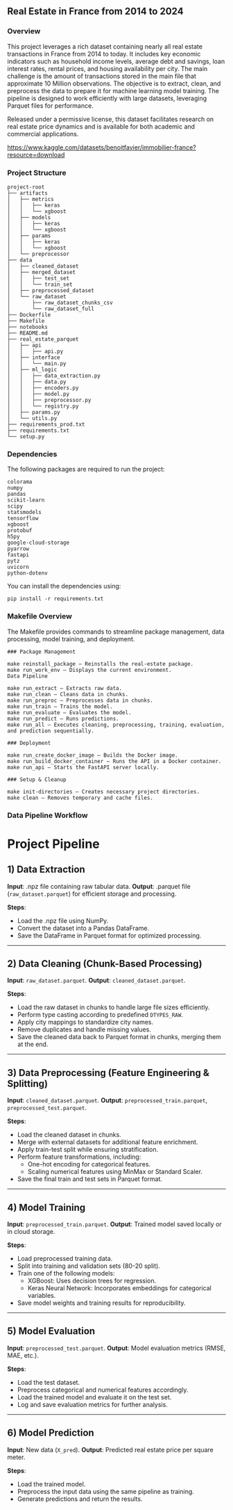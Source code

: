 ## __Real Estate in France from 2014 to 2024__

### **Overview**

This project leverages a rich dataset containing nearly all real estate transactions in France from 2014 to today. It includes key economic indicators such as household income levels, average debt and savings, loan interest rates, rental prices, and housing availability per city.
The main challenge is the amount of transactions stored in the main file that approximate 10 Million observations. The objective is to extract, clean, and preprocess the data to prepare it for machine learning model training. The pipeline is designed to work efficiently with large datasets, leveraging Parquet files for performance.

Released under a permissive license, this dataset facilitates research on real estate price dynamics and is available for both academic and commercial applications.

https://www.kaggle.com/datasets/benoitfavier/immobilier-france?resource=download


### **Project Structure**

```
project-root
├── artifacts
│   ├── metrics
│   │   ├── keras
│   │   └── xgboost
│   ├── models
│   │   ├── keras
│   │   └── xgboost
│   ├── params
│   │   ├── keras
│   │   └── xgboost
│   └── preprocessor
├── data
│   ├── cleaned_dataset
│   ├── merged_dataset
│   │   ├── test_set
│   │   └── train_set
│   ├── preprocessed_dataset
│   └── raw_dataset
│       ├── raw_dataset_chunks_csv
│       └── raw_dataset_full
├── Dockerfile
├── Makefile
├── notebooks
├── README.md
├── real_estate_parquet
│   ├── api
│   │   ├── api.py
│   ├── interface
│   │   └── main.py
│   ├── ml_logic
│   │   ├── data_extraction.py
│   │   ├── data.py
│   │   ├── encoders.py
│   │   ├── model.py
│   │   ├── preprocessor.py
│   │   └── registry.py
│   ├── params.py
│   └── utils.py
├── requirements_prod.txt
├── requirements.txt
└── setup.py
```


### **Dependencies**
The following packages are required to run the project:

```
colorama
numpy
pandas
scikit-learn
scipy
statsmodels
tensorflow
xgboost
protobuf
h5py
google-cloud-storage
pyarrow
fastapi
pytz
uvicorn
python-dotenv
```

You can install the dependencies using:
```
pip install -r requirements.txt
```


### **Makefile Overview**

The Makefile provides commands to streamline package management, data processing, model training, and deployment.

```
### Package Management

make reinstall_package – Reinstalls the real-estate package.
make run_work_env – Displays the current environment.
Data Pipeline

make run_extract – Extracts raw data.
make run_clean – Cleans data in chunks.
make run_preproc – Preprocesses data in chunks.
make run_train – Trains the model.
make run_evaluate – Evaluates the model.
make run_predict – Runs predictions.
make run_all – Executes cleaning, preprocessing, training, evaluation, and prediction sequentially.

### Deployment

make run_create_docker_image – Builds the Docker image.
make run_build_docker_container – Runs the API in a Docker container.
make run_api – Starts the FastAPI server locally.

### Setup & Cleanup

make init-directories – Creates necessary project directories.
make clean – Removes temporary and cache files.
```


### **Data Pipeline Workflow**

# Project Pipeline

## 1) Data Extraction

**Input**: .npz file containing raw tabular data.
**Output**: .parquet file (`raw_dataset.parquet`) for efficient storage and processing.

**Steps**:
- Load the .npz file using NumPy.
- Convert the dataset into a Pandas DataFrame.
- Save the DataFrame in Parquet format for optimized processing.

---

## 2) Data Cleaning (Chunk-Based Processing)

**Input**: `raw_dataset.parquet`.
**Output**: `cleaned_dataset.parquet`.

**Steps**:
- Load the raw dataset in chunks to handle large file sizes efficiently.
- Perform type casting according to predefined `DTYPES_RAW`.
- Apply city mappings to standardize city names.
- Remove duplicates and handle missing values.
- Save the cleaned data back to Parquet format in chunks, merging them at the end.

---

## 3) Data Preprocessing (Feature Engineering & Splitting)

**Input**: `cleaned_dataset.parquet`.
**Output**: `preprocessed_train.parquet`, `preprocessed_test.parquet`.

**Steps**:
- Load the cleaned dataset in chunks.
- Merge with external datasets for additional feature enrichment.
- Apply train-test split while ensuring stratification.
- Perform feature transformations, including:
  - One-hot encoding for categorical features.
  - Scaling numerical features using MinMax or Standard Scaler.
- Save the final train and test sets in Parquet format.

---

## 4) Model Training

**Input**: `preprocessed_train.parquet`.
**Output**: Trained model saved locally or in cloud storage.

**Steps**:
- Load preprocessed training data.
- Split into training and validation sets (80-20 split).
- Train one of the following models:
  - XGBoost: Uses decision trees for regression.
  - Keras Neural Network: Incorporates embeddings for categorical variables.
- Save model weights and training results for reproducibility.

---

## 5) Model Evaluation

**Input**: `preprocessed_test.parquet`.
**Output**: Model evaluation metrics (RMSE, MAE, etc.).

**Steps**:
- Load the test dataset.
- Preprocess categorical and numerical features accordingly.
- Load the trained model and evaluate it on the test set.
- Log and save evaluation metrics for further analysis.

---

## 6) Model Prediction

**Input**: New data (`X_pred`).
**Output**: Predicted real estate price per square meter.

**Steps**:
- Load the trained model.
- Preprocess the input data using the same pipeline as training.
- Generate predictions and return the results.
